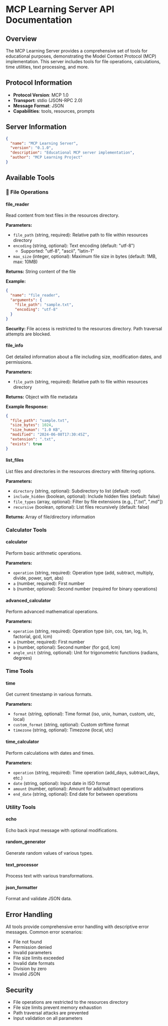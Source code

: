 # MCP Learning Server API Documentation

## Overview

The MCP Learning Server provides a comprehensive set of tools for educational purposes, demonstrating the Model Context Protocol (MCP) implementation. This server includes tools for file operations, calculations, time utilities, text processing, and more.

## Protocol Information

- **Protocol Version**: MCP 1.0
- **Transport**: stdio (JSON-RPC 2.0)
- **Message Format**: JSON
- **Capabilities**: tools, resources, prompts

## Server Information

```json
{
  "name": "MCP Learning Server",
  "version": "0.1.0",
  "description": "Educational MCP server implementation",
  "author": "MCP Learning Project"
}
```

## Available Tools

### 📁 File Operations

#### file_reader
Read content from text files in the resources directory.

**Parameters:**
- `file_path` (string, required): Relative path to file within resources directory
- `encoding` (string, optional): Text encoding (default: "utf-8")
  - Supported: "utf-8", "ascii", "latin-1"
- `max_size` (integer, optional): Maximum file size in bytes (default: 1MB, max: 10MB)

**Returns:** String content of the file

**Example:**
```json
{
  "name": "file_reader",
  "arguments": {
    "file_path": "sample.txt",
    "encoding": "utf-8"
  }
}
```

**Security:** File access is restricted to the resources directory. Path traversal attempts are blocked.

#### file_info
Get detailed information about a file including size, modification dates, and permissions.

**Parameters:**
- `file_path` (string, required): Relative path to file within resources directory

**Returns:** Object with file metadata

**Example Response:**
```json
{
  "file_path": "sample.txt",
  "size_bytes": 1024,
  "size_human": "1.0 KB",
  "modified": "2024-06-08T17:30:45Z",
  "extension": ".txt",
  "exists": true
}
```

#### list_files
List files and directories in the resources directory with filtering options.

**Parameters:**
- `directory` (string, optional): Subdirectory to list (default: root)
- `include_hidden` (boolean, optional): Include hidden files (default: false)
- `file_types` (array, optional): Filter by file extensions (e.g., [".txt", ".md"])
- `recursive` (boolean, optional): List files recursively (default: false)

**Returns:** Array of file/directory information

### Calculator Tools

#### calculator
Perform basic arithmetic operations.

**Parameters:**
- `operation` (string, required): Operation type (add, subtract, multiply, divide, power, sqrt, abs)
- `a` (number, required): First number
- `b` (number, optional): Second number (required for binary operations)

#### advanced_calculator
Perform advanced mathematical operations.

**Parameters:**
- `operation` (string, required): Operation type (sin, cos, tan, log, ln, factorial, gcd, lcm)
- `a` (number, required): First number
- `b` (number, optional): Second number (for gcd, lcm)
- `angle_unit` (string, optional): Unit for trigonometric functions (radians, degrees)

### Time Tools

#### time
Get current timestamp in various formats.

**Parameters:**
- `format` (string, optional): Time format (iso, unix, human, custom, utc, local)
- `custom_format` (string, optional): Custom strftime format
- `timezone` (string, optional): Timezone (local, utc)

#### time_calculator
Perform calculations with dates and times.

**Parameters:**
- `operation` (string, required): Time operation (add_days, subtract_days, etc.)
- `date` (string, optional): Input date in ISO format
- `amount` (number, optional): Amount for add/subtract operations
- `end_date` (string, optional): End date for between operations

### Utility Tools

#### echo
Echo back input message with optional modifications.

#### random_generator
Generate random values of various types.

#### text_processor
Process text with various transformations.

#### json_formatter
Format and validate JSON data.

## Error Handling

All tools provide comprehensive error handling with descriptive error messages. Common error scenarios:

- File not found
- Permission denied
- Invalid parameters
- File size limits exceeded
- Invalid date formats
- Division by zero
- Invalid JSON

## Security

- File operations are restricted to the resources directory
- File size limits prevent memory exhaustion
- Path traversal attacks are prevented
- Input validation on all parameters
